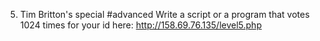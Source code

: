 5. Tim Britton's special #advanced
Write a script or a program that votes 1024 times for your id here: http://158.69.76.135/level5.php